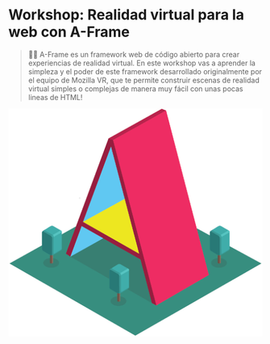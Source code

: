 # Workshop: Realidad virtual para la web con A-Frame

> 👨‍🏫 A-Frame es un framework web de código abierto para crear experiencias de realidad virtual. En este workshop vas a aprender la simpleza y el poder de este framework desarrollado originalmente por el equipo de Mozilla VR, que te permite construir escenas de realidad virtual simples o complejas de manera muy fácil con unas pocas lineas de HTML!

<p align="center">
 <img src="docs/img/aframe1.png" alt="vue">
</p>
